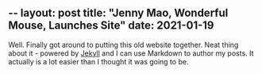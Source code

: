 -- 
layout: post 
title: "Jenny Mao, Wonderful Mouse, Launches Site"
date: 2021-01-19 
-- 
Well. Finally got around to putting this old website together. Neat thing about it - powered by [Jekyll](http://jekyllrb.com) and I can use Markdown to author my posts. It actually is a lot easier than I thought it was going to be.
